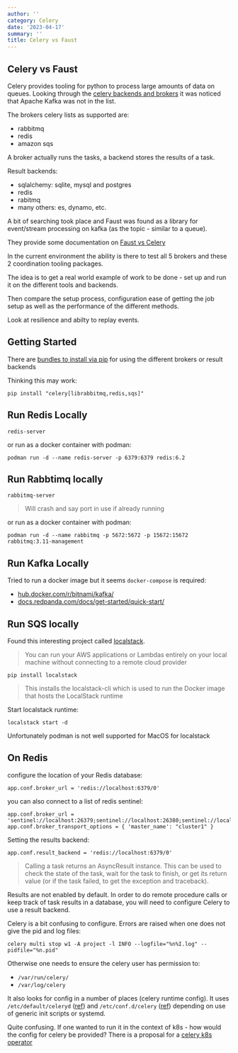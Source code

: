 ```yaml
---
author: ''
category: Celery
date: '2023-04-17'
summary: ''
title: Celery vs Faust
---
```


## Celery vs Faust

Celery provides tooling for python to process large amounts of data on queues.
Looking through the [celery backends and brokers](https://docs.celeryq.dev/en/stable/getting-started/backends-and-brokers/index.html) it was noticed that Apache Kafka was not in the list.

The brokers celery lists as supported are:

* rabbitmq
* redis
* amazon sqs

A broker actually runs the tasks, a backend stores the results of a task.

Result backends:

* sqlalchemy: sqlite, mysql and postgres
* redis
* rabitmq
* many others: es, dynamo, etc.

A bit of searching took place and Faust was found as a library for event/stream processing on kafka (as the topic - similar to a queue).

They provide some documentation on [Faust vs Celery](https://faust.readthedocs.io/en/latest/playbooks/vscelery.html)

In the current environment the ability is there to test all 5 brokers and these 2 coordination tooling packages.

The idea is to get a real world example of work to be done - set up and run it on the different tools and backends.

Then compare the setup process, configuration ease of getting the job setup as well as the performance of the different methods.

Look at resilience and abilty to replay events.

## Getting Started

There are [bundles to install via pip](https://docs.celeryq.dev/en/stable/getting-started/introduction.html#bundles) for using the different brokers or result backends

Thinking this may work:

    pip install "celery[librabbitmq,redis,sqs]"

## Run Redis Locally

    redis-server

or run as a docker container with podman:

    podman run -d --name redis-server -p 6379:6379 redis:6.2

## Run Rabbtimq locally

    rabbitmq-server

> Will crash and say port in use if already running

or run as a docker container with podman:

    podman run -d --name rabbitmq -p 5672:5672 -p 15672:15672 rabbitmq:3.11-management

## Run Kafka Locally

Tried to run a docker image but it seems `docker-compose` is required:

* [hub.docker.com/r/bitnami/kafka/](https://hub.docker.com/r/bitnami/kafka/)
* [docs.redpanda.com/docs/get-started/quick-start/](https://docs.redpanda.com/docs/get-started/quick-start/)

## Run SQS locally

Found this interesting project called [localstack](https://github.com/localstack/localstack).

> You can run your AWS applications or Lambdas entirely on your local machine without connecting to a remote cloud provider

    pip install localstack

> This installs the localstack-cli which is used to run the Docker image that hosts the LocalStack runtime

Start localstack runtime:

    localstack start -d

Unfortunately podman is not well supported for MacOS for localstack

## On Redis

configure the location of your Redis database:

    app.conf.broker_url = 'redis://localhost:6379/0'

you can also connect to a list of redis sentinel:

    app.conf.broker_url = 'sentinel://localhost:26379;sentinel://localhost:26380;sentinel://localhost:26381'
    app.conf.broker_transport_options = { 'master_name': "cluster1" }

Setting the results backend:

    app.conf.result_backend = 'redis://localhost:6379/0'

> Calling a task returns an AsyncResult instance. This can be used to check the state of the task, wait for the task to finish, or get its return value (or if the task failed, to get the exception and traceback).

Results are not enabled by default. In order to do remote procedure calls or keep track of task results in a database, you will need to configure Celery to use a result backend.

Celery is a bit confusing to configure.
Errors are raised when one does not give the pid and log files:

    celery multi stop w1 -A project -l INFO --logfile="%n%I.log" --pidfile="%n.pid"

Otherwise one needs to ensure the celery user has permission to:

* `/var/run/celery/`
* `/var/log/celery`

It also looks for config in a number of places (celery runtime config). It uses `/etc/default/celeryd` ([ref](https://docs.celeryq.dev/en/stable/userguide/daemonizing.html#example-configuration)) and `/etc/conf.d/celery` ([ref](https://docs.celeryq.dev/en/stable/userguide/daemonizing.html#generic-systemd-celery-example)) depending on use of generic init scripts or systemd.

Quite confusing. If one wanted to run it in the context of k8s - how would the config for celery be provided?
There is a proposal for a [celery k8s operator](https://docs.celeryq.dev/projects/celery-enhancement-proposals/en/latest/draft/celery-kubernetes-operator.html?highlight=kubernetes)


